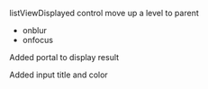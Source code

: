 listViewDisplayed control move up a level to parent
- onblur
- onfocus

Added portal to display result

Added input title and color
